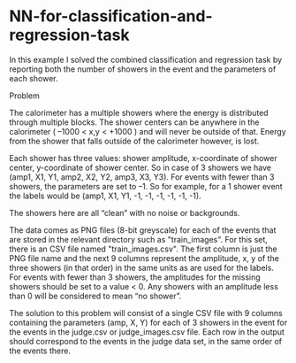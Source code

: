 # NN-for-classification-and-regression-task

In this example I solved the combined classification and regression task by reporting both the number of showers in the event and the parameters of each shower.

Problem

The calorimeter has a multiple showers where the energy is distributed through multiple blocks. The shower centers can be anywhere in the calorimeter ( –1000 < x,y < +1000 ) and will never be outside of that. Energy from the shower that falls outside of the calorimeter however, is lost.

Each shower has three values: shower amplitude, x-coordinate of shower center, y-coordinate of shower center. So in case of 3 showers we have (amp1, X1, Y1, amp2, X2, Y2, amp3, X3, Y3). For events with fewer than 3 showers, the parameters are set to –1. So for example, for a 1 shower event the labels would be (amp1, X1, Y1, -1, -1, -1, -1, -1, -1).

The showers here are all “clean” with no noise or backgrounds.

The data comes as PNG files (8-bit greyscale) for each of the events that are stored in the relevant directory such as "train_images". For this set, there is an CSV file named "train_images.csv". The first column is just the PNG file name and the next 9 columns represent the amplitude, x, y of the three showers (in that order) in the same units as are used for the labels. For events with fewer than 3 showers, the amplitudes for the missing showers should be set to a value < 0. Any showers with an amplitude less than 0 will be considered to mean “no shower”.

The solution to this problem will consist of a single CSV file with 9 columns containing the parameters (amp, X, Y) for each of 3 showers in the event for the events in the judge.csv or judge_images.csv file. Each row in the output should correspond to the events in the judge data set, in the same order of the events there.
